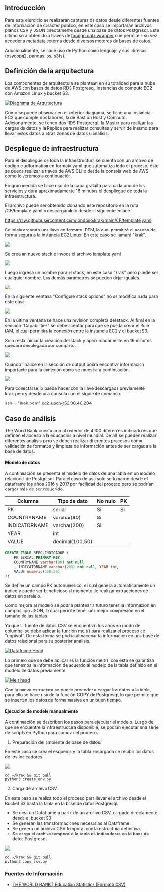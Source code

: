 ## Introducción

Para este ejercicio se realizarán capturas de datos desde diferentes fuentes de información de caracter publico, en este caso se importarán archivos planos CSV y JSON directamente desde una base de datos Postgresql. Este ultimo será obtenido a traves de [foraign data wrapper](https://wiki.postgresql.org/wiki/Foreign_data_wrappers "foraign data wrapper") que permite a su vez acceder a metadata externa desde diversos motores de bases de datos.

Aducionalmente, se hace uso de Python como lenguaje y sus librerias (psycopg2, pandas, os, s3fs).

## Definición de la arquitectura

Los componentes de arquitectura se plantean en su totalidad para la nube de AWS con bases de datos RDS Postgresql, instancias de computo EC2 con Amazon Linux y bucket S3.

[![Diagrama de Arquitectura](https://github.com/londoso/krak/blob/main/IMG/arquitectura.png "Diagrama de Arquitectura")](https://github.com/londoso/krak/blob/main/IMG/arquitectura.png "Diagrama de Arquitectura")

Como se puede observar en el anterior diagrama, se tiene una instancia EC2 que cumple dos labores, la de Bastion Host y Computo. Adicionalmente, se tienen dos RDS Postgresql, la Master para realizar las cargas de datos y la Replica para realizar consultas y servir de insumo para llevar estos datos a otras zonas de datos u análisis.

## Despliegue de infraestructura

Para el despliegue de toda la infraestructura se cuenta con un archivo de codigo cludformation en formato yaml que automatiza todo el proceso, éste se puede realizar a través de AWS CLI o desde la consola web de AWS como lo veremos a continuación.

En gran medida se hace uso de la capa gratuita para cada uno de los servicios y dura aproximadamente 16 minutos el despliegue de toda la infraestructura.

El archivo puede ser obtenido clonando este repositorio en la ruta /CF/template.yaml o descargandolo desde el siguiente enlace.

https://raw.githubusercontent.com/londoso/krak/main/CF/template.yaml

Se inicia creando una llave en formato .PEM, la cual permitirá el acceso de forma segura a la instancia EC2 Linux. En este caso se llamará "krak".

[![](https://github.com/londoso/krak/blob/main/IMG/key2.jpg)](https://github.com/londoso/krak/blob/main/IMG/key2.jpg)

Se crea un nuevo stack e invoca el archivo template.yaml 

[![](https://github.com/londoso/krak/blob/main/IMG/ima1.jpg)](https://github.com/londoso/krak/blob/main/IMG/ima1.jpg)

Luego ingresa un nombre para el stack, en este caso "krak" pero puede ser cualquier nombre. Los demás parámetros se pueden dejar iguales.

[![](https://github.com/londoso/krak/blob/main/IMG/ima2.jpg)](https://github.com/londoso/krak/blob/main/IMG/ima2.jpg)

En la siguiente ventana "Configure stack options" no se modifica nada para este caso.

[![](https://github.com/londoso/krak/blob/main/IMG/ima3.jpg)](https://github.com/londoso/krak/blob/main/IMG/ima3.jpg)

En la última ventana se hace una revisión completa del stack. Al final en la sección "Capabilities" se debe aceptar para que se pueda crear el Role IAM, el cual permitira la conexión entre la instancia EC2 y el bucket S3.

Solo resta iniciar la creación del stack y aproximadamente en 16 minutos quedará desplegada por completo.

[![](https://github.com/londoso/krak/blob/main/IMG/ima4.jpg)](https://github.com/londoso/krak/blob/main/IMG/ima4.jpg)

Cuando finalice en la sección de output podrá encontrar información importante para la conexión como se muestra a continuación.

[![](https://github.com/londoso/krak/blob/main/IMG/out1.jpg)](https://github.com/londoso/krak/blob/main/IMG/out1.jpg)

Para conectarse lo puede hacer con la llave descargada previamente krak.pem y desde una consola con el siguiente comando.

ssh -i "krak.pem" ec2-user@52.90.46.204

## Caso de análisis

The World Bank cuenta con al rededor de 4000 diferentes indicadores que definen el acceso a la educación a nivel mundial. De allí se pueden realizar diferentes analisis pero se deben realizar diferentes procesos como validación de formatos y limpieza de información antes de ser cargada a la base de datos.

#### Modelo de datos

A continuación se presenta el modelo de datos de una tabla en un modelo relacional de Postgresql. Para el caso de uso solo se tomaron desde el dataframe los años 2016 y 2017 por facilidad del proceso pero se podrían cargar más de ser requerido.

| Columna | Tipo de dato | No nulo | PK  |
| ------------ | ------------ | ------------ | ------------ |
| PK | serial  | Si | Si |
| COUNTRYNAME | varchar(80)  | Si |   |
| INDICATORNAME  | varchar(200) | Si |   |
| YEAR  | int |  |   |
| VALUE  | decimal(100,50) | |  |

```sql
CREATE TABLE REPO.INDICADOR (
	PK SERIAL PRIMARY KEY, 
	COUNTRYNAME varchar(80) not null
	, INDICATORNAME varchar(200) not null, YEAR int, 
	VALUE numeric(100,50)
);
```
Se define un campo PK autonumerico, el cual genera automaticamente un índice y puede ser beneficioso al memento de realizar extracciones de datos en paralelo.

Como mejora al modelo se podría plantear a futuro tener la información en campos tipo JSON, lo cual permite tener una mejor compresión en el tamaño de las tablas.

Ya que la fuente de datos CSV se encuentran los años en modo de columna, se debe aplicar la función melt() para realizar el proceso de "unpivot". De esta forma se podría almacenar la información en una base de datos relacional para su posterior análisis.

[![Dataframe Head](https://github.com/londoso/krak/blob/main/IMG/df_head.jpg "Dataframe Head")](https://github.com/londoso/krak/blob/main/IMG/df_head.jpg "Dataframe Head")

Lo primero que se debe aplicar es la función melt(), con esta se garantiza que tenemos la información de acuerdo al modelo de la tabla definido en el modelo de datos previamente. 

[![Melt head](https://github.com/londoso/krak/blob/main/IMG/melt_count.jpg "Melt head")](https://github.com/londoso/krak/blob/main/IMG/melt_count.jpg "Melt head")

Con la nueva estructura se puede proceder a cargar los datos a la tabla, para ello se hace uso de la función COPY de Postgresql, lo que permite que se inserten los datos de forma masiva en un buen tiempo.

#### Ejecución de modelo manualmente

A continuación se describen los pasos para ejecutar el modelo. Luego de que se encuentre la infraestructura disponible, se podrán ejecutar una serie de scripts en Python para sumular el proceso.

1. Preparación del ambiente de base de datos.

En este paso se crea el esquema y la tabla encargada de recibir los datos de los indicadores.

[![](https://github.com/londoso/krak/blob/main/IMG/create_env.jpg)](https://github.com/londoso/krak/blob/main/IMG/create_env.jpg)

```shell
cd ~/krak && git pull
python3 create_env.py
```

2. Carga de archivo CSV.

En este paso se realiza todo el proceso para llevar el archivo desde el Bucket S3 hasta la tabla en la base de datos Postgresql.

- Se crea un Dataframe a partir de un archivo CSV, cargado directamente desde el bucket S3
- Se generan las transformaciones necesarias al Dataframe.
- Se genera un archivo CSV temporal con la estructura definitiva.
- Se carga el archivo temporal a la tabla de indicadores en la base de datos Postgresql. 

[![](https://github.com/londoso/krak/blob/main/IMG/copy_csv.jpg)](https://github.com/londoso/krak/blob/main/IMG/copy_csv.jpg)

```shell
cd ~/krak && git pull
python3 copy_csv.py
```


### Fuentes de Información

- [THE WORLD BANK | Education Statistics (Formato CSV)](https://datacatalog.worldbank.org/dataset/education-statistics "THE WORLD BANK | Education Statistics (Formato CSV)")
